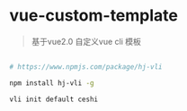 # vue-custom-template

> 基于vue2.0 自定义vue cli 模板

## 

``` bash
# https://www.npmjs.com/package/hj-vli

npm install hj-vli -g

vli init default ceshi

```